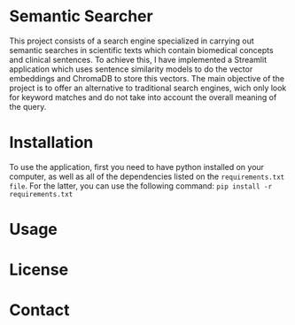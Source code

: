 
# Semantic Searcher

This project consists of a search engine specialized in carrying out semantic searches in scientific texts which contain biomedical concepts and clinical sentences. To achieve this, I have implemented a Streamlit application which uses sentence similarity models to do the vector embeddings and ChromaDB to store this vectors. The main objective of the project is to offer an alternative to traditional search engines, wich only look for keyword matches and do not take into account the overall meaning of the query.

# Installation 

To use the application, first you need to have python installed on your computer, as well as all of the dependencies listed on the `requirements.txt file`. For the latter, you can use the following command:
`pip install -r requirements.txt`


# Usage

# License

# Contact

